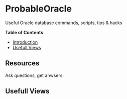 # ProbableOracle
Useful Oracle database commands, scripts, tips &amp; hacks

**Table of Contents**

  - [Introduction](#introduction)
  - [Usefull Views](#usefull-views)

## Resources 

Ask questions, get anwsers: 


## Usefull Views


